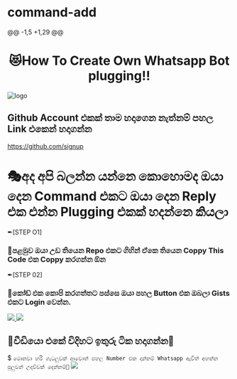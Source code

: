# command-add


@@ -1,5 +1,29 @@
<h1 align="center"><b> 😻How To Create Own Whatsapp Bot plugging!!  </b></h1>

![logo](https://telegra.ph/file/b003945dfcfda709be866.jpg)



## Github Account එකක් තාම හදාගෙන නැත්නම් පහල Link එකෙන් හදාගන්න
https://github.com/signup

# 🎭අද අපි බලන්න යන්නෙ කොහොමද ඔයා දෙන Command එකට ඔයා දෙන Reply එක එන්න Plugging එකක් හදන්නෙ කියලා

✒[STEP O1]
### 🔳පළමුව ඔයා උඩ තියෙන Repo එකට ගිහින් ඒකෙ තියෙන Coppy This Code එක Coppy කරගන්න ඕන

✒[STEP 02]
### 🔳කෝඩ් එක කොපි කරගත්තට පස්සෙ ඔයා පහල Button එක ඔබලා Gists එකට Login වෙන්න.
</a>
  <a href="https://gist.github.com/">
    <img src="https://img.shields.io/badge/CLICK-gists%20github%20-purple&style=plastic">
    <img src="https://img.shields.io/static/v1?label=CLICK&message=Gists%20X&color=purple&style=plastic">

  </a>

## 🔏වීඩියො එකේ විදිහට ඉතුරු ටික හදාගන්න🙂
$ `මොනවා හරි ගැටලුවක් ආවොත් පහල Number එක දාන්නම් Whatsapp ඇවිත් අහන්න පුලුවන් උදව්වක් දෙන්නම්🙇`
</a>
  <a href="https://wa.me/94786598862">
    <img src="https://img.shields.io/badge/Contact%20Me%20On%20Whatsapp-Teenuh%20AX%20-purple&style=plastic">

  </a>

